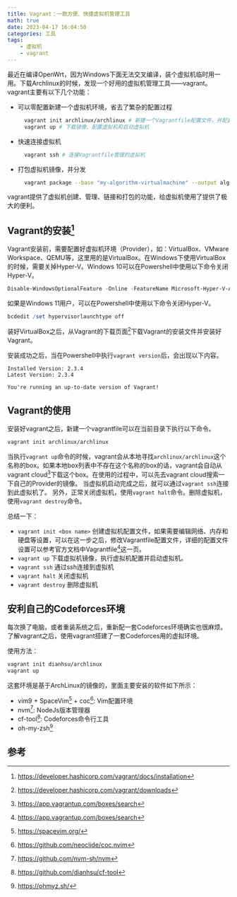 ```yaml
---
title: Vagrant：一款方便、快捷虚拟机管理工具
math: true
date: 2023-04-17 16:04:50
categories: 工具
tags:
    - 虚拟机
    - vagrant
---
```


最近在编译OpenWrt，因为Windows下面无法交叉编译，装个虚拟机临时用一用。下载Archlinux的时候，发现一个好用的虚拟机管理工具——vagrant。vagrant主要有以下几个功能：
- 可以零配置新建一个虚拟机环境，省去了繁杂的配置过程
  ```bash
    vagrant init archlinux/archlinux # 新建一个Vagrantfile配置文件，并配置os为Archlinux
    vagrant up # 下载镜像、配置虚拟机和启动虚拟机
  ```
- 快速连接虚拟机
  ```bash
    vagrant ssh # 连接Vagrantfile管理的虚拟机
  ```
- 打包虚拟机镜像，并分发
  ```bash
    vagrant package --base "my-algorithm-virtualmachine" --output algorithm.box # 将虚拟机打包成box文件，可以托管到Vagrant cloud
  ```

vagrant提供了虚拟机创建、管理、链接和打包的功能，给虚拟机使用了提供了极大的便利。

## Vagrant的安装[^1]
Vagrant安装前，需要配置好虚拟机环境（Provider），如：VirtualBox、VMware Workspace、QEMU等，这里用的是VirtualBox。在Windows下使用VirtualBox的时候，需要关掉Hyper-V。Windows 10可以在Powershell中使用以下命令关闭Hyper-V。
```ps1
Disable-WindowsOptionalFeature -Online -FeatureName Microsoft-Hyper-V-All
```
如果是Windows 11用户，可以在Powershell中使用以下命令关闭Hyper-V。
```ps1
bcdedit /set hypervisorlaunchtype off
```
装好VirtualBox之后，从Vagrant的下载页面[^2]下载Vagrant的安装文件并安装好Vagrant。

安装成功之后，当在Powershell中执行`vagrant version`后，会出现以下内容。
```
Installed Version: 2.3.4
Latest Version: 2.3.4

You're running an up-to-date version of Vagrant!
```

## Vagrant的使用
安装好vagrant之后，新建一个vagrantfile可以在当前目录下执行以下命令。
```bash
vagrant init archlinux/archlinux
```
当执行`vagrant up`命令的时候，vagrant会从本地寻找`archlinux/archlinux`这个名称的box。如果本地box列表中不存在这个名称的box的话，vagrant会自动从vagrant cloud[^3]下载这个box。在使用的过程中，可以先去vagrant cloud搜索一下自己的Provider的镜像。
当虚拟机启动完成之后，就可以通过`vagrant ssh`连接到此虚拟机了。
另外，正常关闭虚拟机，使用`vagrant halt`命令。删除虚拟机，使用`vagrant destroy`命令。

总结一下：
- `vagrant init <box name>` 创建虚拟机配置文件，如果需要编辑网络、内存和硬盘等设置，可以在这一步之后，修改Vagrantfile配置文件，详细的配置文件设置可以参考官方文档中Vagrantfile[^4]这一页。
- `vagrant up` 下载虚拟机镜像，执行虚拟机配置并启动虚拟机。
- `vagrant ssh` 通过ssh连接到虚拟机
- `vagrant halt` 关闭虚拟机
- `vagrant destroy` 删除虚拟机

## 安利自己的Codeforces环境
每次换了电脑，或者重装系统之后，重新配一套Codeforces环境确实也很麻烦。了解vagrant之后，使用vagrant搭建了一套Codeforces用的虚拟环境。

使用方法：
```bash
vagrant init dianhsu/archlinux
vagrant up
```

这套环境是基于ArchLinux的镜像的，里面主要安装的软件如下所示：
- vim9 + SpaceVim[^5] + coc[^9]: Vim配置环境
- nvm[^6]: NodeJs版本管理器
- cf-tool[^7]: Codeforces命令行工具
- oh-my-zsh[^8]

## 参考
[^1]: https://developer.hashicorp.com/vagrant/docs/installation
[^2]: https://developer.hashicorp.com/vagrant/downloads
[^3]: https://app.vagrantup.com/boxes/search
[^4]: https://app.vagrantup.com/boxes/search
[^5]: https://spacevim.org/
[^6]: https://github.com/nvm-sh/nvm
[^7]: https://github.com/dianhsu/cf-tool
[^8]: https://ohmyz.sh/
[^9]: https://github.com/neoclide/coc.nvim